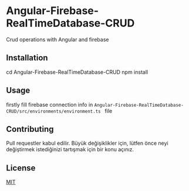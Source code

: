# Angular-Firebase-RealTimeDatabase-CRUD
 Crud operations with Angular and firebase
 
 
## Installation
 cd Angular-Firebase-RealTimeDatabase-CRUD
 npm install


## Usage

firstly fill firebase connection info in ``` Angular-Firebase-RealTimeDatabase-CRUD/src/environments/environment.ts  ``` file



## Contributing
Pull requestler kabul edilir. Büyük değişiklikler için, lütfen önce neyi değiştirmek istediğinizi tartışmak için bir konu açınız.

## License
[MIT](https://choosealicense.com/licenses/mit/)
